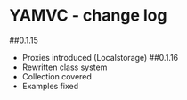 YAMVC - change log
=============

##0.1.15
* Proxies introduced (Localstorage)
##0.1.16
* Rewritten class system
* Collection covered
* Examples fixed

